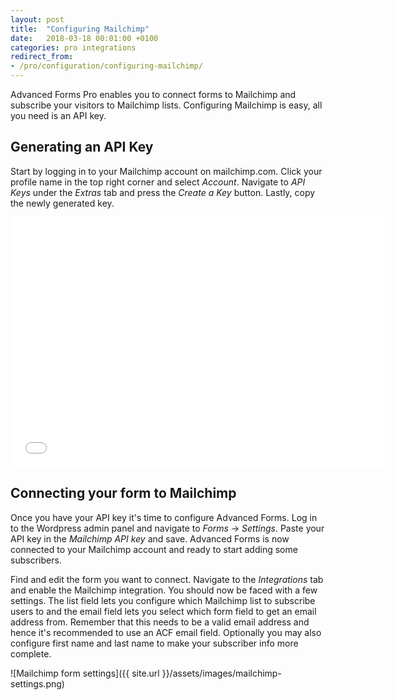 ```yaml
---
layout: post
title:  "Configuring Mailchimp"
date:   2018-03-18 00:01:00 +0100
categories: pro integrations
redirect_from:
- /pro/configuration/configuring-mailchimp/
---
```


Advanced Forms Pro enables you to connect forms to Mailchimp and subscribe your visitors to Mailchimp lists. Configuring Mailchimp is easy, all you need is an API key.

## Generating an API Key

Start by logging in to your Mailchimp account on mailchimp.com. Click your profile name in the top right corner and select *Account*. Navigate to *API Keys* under the *Extras* tab and press the *Create a Key* button. Lastly, copy the newly generated key.

<iframe src="//fast.wistia.net/embed/iframe/0x8n36j330" allowtransparency="true" frameborder="0" scrolling="no" class="wistia_embed" name="wistia_embed" allowfullscreen="allowfullscreen" mozallowfullscreen="mozallowfullscreen" webkitallowfullscreen="webkitallowfullscreen" oallowfullscreen="oallowfullscreen" msallowfullscreen="msallowfullscreen" width="600" height="400"></iframe>


## Connecting your form to Mailchimp

Once you have your API key it's time to configure Advanced Forms. Log in to the Wordpress admin panel and navigate to *Forms* → *Settings*. Paste your API key in the *Mailchimp API key* and save. Advanced Forms is now connected to your Mailchimp account and ready to start adding some subscribers.

Find and edit the form you want to connect. Navigate to the *Integrations* tab and enable the Mailchimp integration. You should now be faced with a few settings. The list field lets you configure which Mailchimp list to subscribe users to and the email field lets you select which form field to get an email address from. Remember that this needs to be a valid email address and hence it's recommended to use an ACF email field. Optionally you may also configure first name and last name to make your subscriber info more complete.

![Mailchimp form settings]({{ site.url }}/assets/images/mailchimp-settings.png)